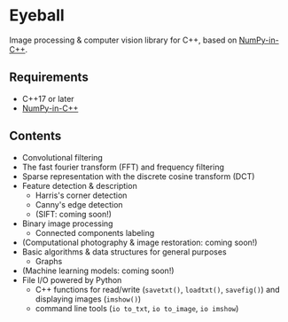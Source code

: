 # Eyeball

Image processing & computer vision library for C++, based on [NumPy-in-C++](https://github.com/RyotaUshio/numpy-in-cpp.git).

## Requirements

- C++17 or later
- [NumPy-in-C++](https://github.com/RyotaUshio/numpy-in-cpp.git)

## Contents

- Convolutional filtering
- The fast fourier transform (FFT) and frequency filtering
- Sparse representation with the discrete cosine transform (DCT)
- Feature detection & description
  - Harris's corner detection
  - Canny's edge detection
  - (SIFT: coming soon!)
- Binary image processing
  - Connected components labeling
- (Computational photography & image restoration: coming soon!)
- Basic algorithms & data structures for general purposes
  - Graphs
- (Machine learning models: coming soon!)
- File I/O powered by Python
  - C++ functions for read/write (`savetxt()`, `loadtxt()`, `savefig()`) and displaying images (`imshow()`)
  - command line tools (`io to_txt`, `io to_image`, `io imshow`)